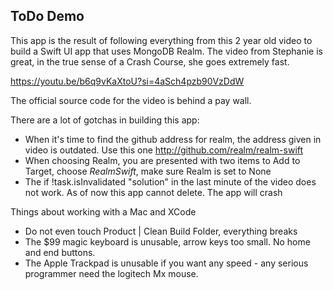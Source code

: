 ## ToDo Demo

This app is the result of following everything from this 2 year old video to build a Swift UI app that uses MongoDB Realm.
The video from Stephanie is great, in the true sense of a Crash Course, she goes extremely fast. 

https://youtu.be/b6q9vKaXtoU?si=4aSch4pzb90VzDdW

The official source code for the video is behind a pay wall.

There are a lot of gotchas in building this app:

* When it's time to find the github address for realm, the address given in video is outdated. Use this one http://github.com/realm/realm-swift
* When choosing Realm, you are presented with two items to Add to Target, choose *RealmSwift*, make sure Realm is set to None
* The if !task.isInvalidated "solution" in the last minute of the video does not work. As of now this app cannot delete. The app will crash

Things about working with a Mac and XCode

* Do not even touch Product | Clean Build Folder, everything breaks
* The $99 magic keyboard is unusable, arrow keys too small. No home and end buttons.
* The Apple Trackpad is unusable if you want any speed - any serious programmer need the logitech Mx mouse.
